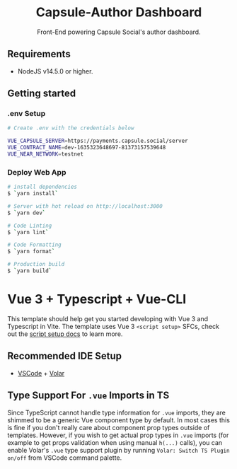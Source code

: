 <div align="center">

<h1>Capsule-Author Dashboard</h1>

Front-End powering Capsule Social's author dashboard.

</div>

## Requirements

- NodeJS v14.5.0 or higher.

## Getting started

### .env Setup

```bash
# Create .env with the credentials below

VUE_CAPSULE_SERVER=https://payments.capsule.social/server
VUE_CONTRACT_NAME=dev-1635323648697-81373157539648
VUE_NEAR_NETWORK=testnet

```

### Deploy Web App

```bash
# install dependencies
$ `yarn install`

# Server with hot reload on http://localhost:3000
$ `yarn dev`

# Code Linting
$ `yarn lint`

# Code Formatting
$ `yarn format`

# Production build
$ `yarn build`


```

# Vue 3 + Typescript + Vue-CLI

This template should help get you started developing with Vue 3 and Typescript in Vite. The template uses Vue 3 `<script setup>` SFCs, check out the [script setup docs](https://v3.vuejs.org/api/sfc-script-setup.html#sfc-script-setup) to learn more.

## Recommended IDE Setup

- [VSCode](https://code.visualstudio.com/) + [Volar](https://marketplace.visualstudio.com/items?itemName=johnsoncodehk.volar)

## Type Support For `.vue` Imports in TS

Since TypeScript cannot handle type information for `.vue` imports, they are shimmed to be a generic Vue component type by default. In most cases this is fine if you don't really care about component prop types outside of templates. However, if you wish to get actual prop types in `.vue` imports (for example to get props validation when using manual `h(...)` calls), you can enable Volar's `.vue` type support plugin by running `Volar: Switch TS Plugin on/off` from VSCode command palette.

